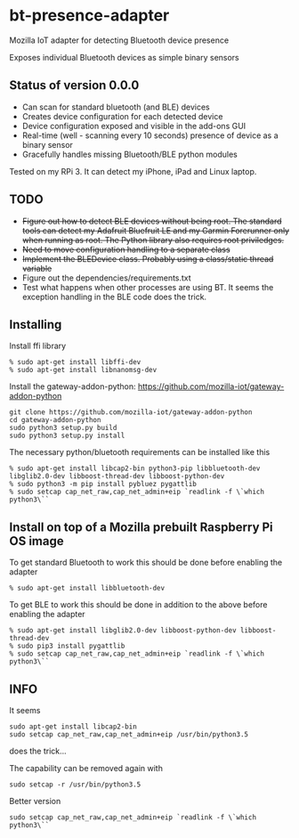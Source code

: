 # bt-presence-adapter
Mozilla IoT adapter for detecting Bluetooth device presence

Exposes individual Bluetooth devices as simple binary sensors

## Status of version 0.0.0

- Can scan for standard bluetooth (and BLE) devices
- Creates device configuration for each detected device
- Device configuration exposed and visible in the add-ons GUI
- Real-time (well - scanning every 10 seconds) presence of device as a binary sensor
- Gracefully handles missing Bluetooth/BLE python modules

Tested on my RPi 3. It can detect my iPhone, iPad and Linux laptop.

## TODO

- ~~Figure out how to detect BLE devices without being root. The standard tools can detect my Adafruit Bluefruit LE and my Garmin Forerunner only when running as root. The Python library also requires root priviledges.~~
- ~~Need to move configuration handling to a separate class~~
- ~~Implement the BLEDevice class. Probably using a class/static thread variable~~
- Figure out the dependencies/requirements.txt 
- Test what happens when other processes are using BT. It seems the exception handling in the BLE code does the trick.

## Installing

Install ffi library
```
% sudo apt-get install libffi-dev
% sudo apt-get install libnanomsg-dev
```

Install the gateway-addon-python: https://github.com/mozilla-iot/gateway-addon-python

```
git clone https://github.com/mozilla-iot/gateway-addon-python
cd gateway-addon-python
sudo python3 setup.py build
sudo python3 setup.py install
```

The necessary python/bluetooth requirements can be installed like this
```
% sudo apt-get install libcap2-bin python3-pip libbluetooth-dev libglib2.0-dev libboost-thread-dev libboost-python-dev
% sudo python3 -m pip install pybluez pygattlib
% sudo setcap cap_net_raw,cap_net_admin+eip `readlink -f \`which python3\``
```
## Install on top of a Mozilla prebuilt Raspberry Pi OS image

To get standard Bluetooth to work this should be done before enabling the adapter

```
% sudo apt-get install libbluetooth-dev
```

To get BLE to work this should be done in addition to the above before enabling the adapter

```
% sudo apt-get install libglib2.0-dev libboost-python-dev libboost-thread-dev
% sudo pip3 install pygattlib
% sudo setcap cap_net_raw,cap_net_admin+eip `readlink -f \`which python3\``
```

## INFO

It seems
```
sudo apt-get install libcap2-bin
sudo setcap cap_net_raw,cap_net_admin+eip /usr/bin/python3.5
```
does the trick...

The capability can be removed again with
```
sudo setcap -r /usr/bin/python3.5
```

Better version 
```
sudo setcap cap_net_raw,cap_net_admin+eip `readlink -f \`which python3\``
```
